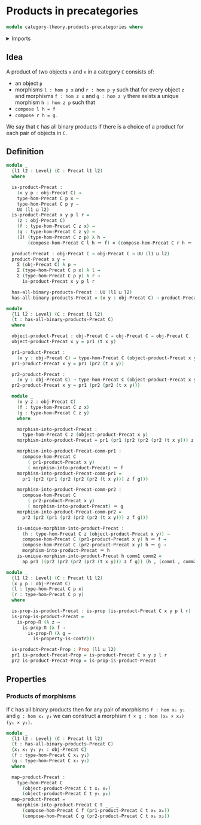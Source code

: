 # Products in precategories

```agda
module category-theory.products-precategories where
```

<details><summary>Imports</summary>

```agda
open import category-theory.precategories

open import foundation.cartesian-product-types
open import foundation.contractible-types
open import foundation.dependent-pair-types
open import foundation.identity-types
open import foundation.propositions
open import foundation.unique-existence
open import foundation.universe-levels
```

</details>

## Idea

A product of two objects `x` and `x` in a category `C` consists of:

- an object `p`
- morphisms `l : hom p x` and `r : hom p y` such that for every object `z` and
  morphisms `f : hom z x` and `g : hom z y` there exists a unique morphism
  `h : hom z p` such that
- `compose l h = f`
- `compose r h = g`.

We say that `C` has all binary products if there is a choice of a product for
each pair of objects in `C`.

## Definition

```agda
module _
  {l1 l2 : Level} (C : Precat l1 l2)
  where

  is-product-Precat :
    (x y p : obj-Precat C) →
    type-hom-Precat C p x →
    type-hom-Precat C p y →
    UU (l1 ⊔ l2)
  is-product-Precat x y p l r =
    (z : obj-Precat C)
    (f : type-hom-Precat C z x) →
    (g : type-hom-Precat C z y) →
    (∃! (type-hom-Precat C z p) λ h →
        (compose-hom-Precat C l h ＝ f) × (compose-hom-Precat C r h ＝ g))

  product-Precat : obj-Precat C → obj-Precat C → UU (l1 ⊔ l2)
  product-Precat x y =
    Σ (obj-Precat C) λ p →
    Σ (type-hom-Precat C p x) λ l →
    Σ (type-hom-Precat C p y) λ r →
      is-product-Precat x y p l r

  has-all-binary-products-Precat : UU (l1 ⊔ l2)
  has-all-binary-products-Precat = (x y : obj-Precat C) → product-Precat x y

module _
  {l1 l2 : Level} (C : Precat l1 l2)
  (t : has-all-binary-products-Precat C)
  where

  object-product-Precat : obj-Precat C → obj-Precat C → obj-Precat C
  object-product-Precat x y = pr1 (t x y)

  pr1-product-Precat :
    (x y : obj-Precat C) → type-hom-Precat C (object-product-Precat x y) x
  pr1-product-Precat x y = pr1 (pr2 (t x y))

  pr2-product-Precat :
    (x y : obj-Precat C) → type-hom-Precat C (object-product-Precat x y) y
  pr2-product-Precat x y = pr1 (pr2 (pr2 (t x y)))

  module _
    (x y z : obj-Precat C)
    (f : type-hom-Precat C z x)
    (g : type-hom-Precat C z y)
    where

    morphism-into-product-Precat :
      type-hom-Precat C z (object-product-Precat x y)
    morphism-into-product-Precat = pr1 (pr1 (pr2 (pr2 (pr2 (t x y))) z f g))

    morphism-into-product-Precat-comm-pr1 :
      compose-hom-Precat C
        ( pr1-product-Precat x y)
        ( morphism-into-product-Precat) ＝ f
    morphism-into-product-Precat-comm-pr1 =
      pr1 (pr2 (pr1 (pr2 (pr2 (pr2 (t x y))) z f g)))

    morphism-into-product-Precat-comm-pr2 :
      compose-hom-Precat C
        ( pr2-product-Precat x y)
        ( morphism-into-product-Precat) ＝ g
    morphism-into-product-Precat-comm-pr2 =
      pr2 (pr2 (pr1 (pr2 (pr2 (pr2 (t x y))) z f g)))

    is-unique-morphism-into-product-Precat :
      (h : type-hom-Precat C z (object-product-Precat x y)) →
      compose-hom-Precat C (pr1-product-Precat x y) h ＝ f →
      compose-hom-Precat C (pr2-product-Precat x y) h ＝ g →
      morphism-into-product-Precat ＝ h
    is-unique-morphism-into-product-Precat h comm1 comm2 =
      ap pr1 ((pr2 (pr2 (pr2 (pr2 (t x y))) z f g)) (h , (comm1 , comm2)))

module _
  {l1 l2 : Level} (C : Precat l1 l2)
  (x y p : obj-Precat C)
  (l : type-hom-Precat C p x)
  (r : type-hom-Precat C p y)
  where

  is-prop-is-product-Precat : is-prop (is-product-Precat C x y p l r)
  is-prop-is-product-Precat =
    is-prop-Π (λ z →
      is-prop-Π (λ f →
        is-prop-Π (λ g →
          is-property-is-contr)))

  is-product-Precat-Prop : Prop (l1 ⊔ l2)
  pr1 is-product-Precat-Prop = is-product-Precat C x y p l r
  pr2 is-product-Precat-Prop = is-prop-is-product-Precat
```

## Properties

### Products of morphisms

If `C` has all binary products then for any pair of morphisms `f : hom x₁ y₁`
and `g : hom x₂ y₂` we can construct a morphism
`f × g : hom (x₁ × x₂) (y₁ × y₂)`.

```agda
module _
  {l1 l2 : Level} (C : Precat l1 l2)
  (t : has-all-binary-products-Precat C)
  {x₁ x₂ y₁ y₂ : obj-Precat C}
  (f : type-hom-Precat C x₁ y₁)
  (g : type-hom-Precat C x₂ y₂)
  where

  map-product-Precat :
    type-hom-Precat C
      (object-product-Precat C t x₁ x₂)
      (object-product-Precat C t y₁ y₂)
  map-product-Precat =
    morphism-into-product-Precat C t _ _ _
      (compose-hom-Precat C f (pr1-product-Precat C t x₁ x₂))
      (compose-hom-Precat C g (pr2-product-Precat C t x₁ x₂))
```

